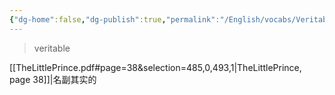 ```yaml
---
{"dg-home":false,"dg-publish":true,"permalink":"/English/vocabs/Veritable/","dgPassFrontmatter":true}
---
```



> veritable

[[TheLittlePrince.pdf#page=38&selection=485,0,493,1|TheLittlePrince, page 38]]|名副其实的